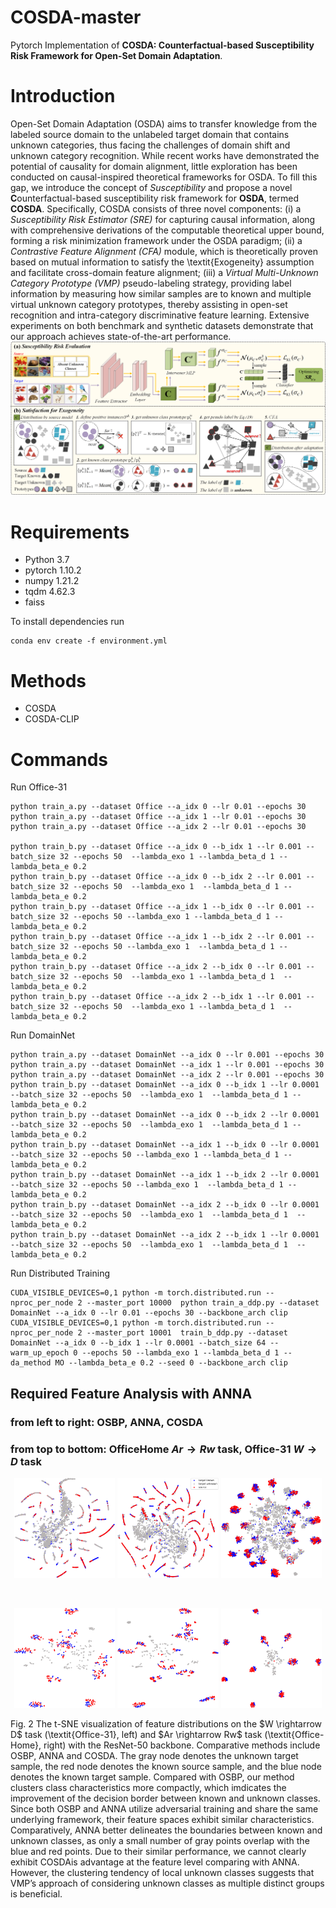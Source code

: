 # COSDA-master
Pytorch Implementation of **COSDA: Counterfactual-based Susceptibility Risk Framework for Open-Set Domain Adaptation**.

# Introduction
Open-Set Domain Adaptation (OSDA) aims to transfer knowledge from the labeled source domain to the unlabeled target domain that contains unknown categories, thus facing the challenges of domain shift and unknown category recognition. While recent works have demonstrated the potential of causality for domain alignment, little exploration has been conducted on causal-inspired theoretical frameworks for OSDA. To fill this gap, we introduce the concept of _Susceptibility_ and propose a novel **C**ounterfactual-based susceptibility risk framework for **OSDA**, termed **COSDA**. 
   Specifically, COSDA consists of three novel components: (i) a _Susceptibility Risk Estimator (SRE)_ for capturing causal information, along with comprehensive derivations of the computable theoretical upper bound, forming a risk minimization framework under the OSDA paradigm; (ii) a _Contrastive Feature Alignment (CFA)_ module, which is theoretically proven based on mutual information to satisfy the \textit{Exogeneity} assumption and facilitate cross-domain feature alignment; (iii) a _Virtual Multi-Unknown Category Prototype (VMP)_ pseudo-labeling strategy, providing label information by measuring how similar samples are to known and multiple virtual unknown category prototypes, thereby assisting in open-set recognition and intra-category discriminative feature learning. Extensive experiments on both benchmark and synthetic datasets demonstrate that our approach achieves state-of-the-art performance.
![image](https://github.com/ZHOURui6025/COSDA-master/blob/master/method.png)


# Requirements
- Python 3.7
- pytorch 1.10.2
- numpy 1.21.2
- tqdm 4.62.3
- faiss

To install dependencies run
 ```
conda env create -f environment.yml
```

# Methods

- COSDA
- COSDA-CLIP

# Commands
 Run Office-31
 ```
python train_a.py --dataset Office --a_idx 0 --lr 0.01 --epochs 30
python train_a.py --dataset Office --a_idx 1 --lr 0.01 --epochs 30
python train_a.py --dataset Office --a_idx 2 --lr 0.01 --epochs 30

python train_b.py --dataset Office --a_idx 0 --b_idx 1 --lr 0.001 --batch_size 32 --epochs 50  --lambda_exo 1 --lambda_beta_d 1 --lambda_beta_e 0.2 
python train_b.py --dataset Office --a_idx 0 --b_idx 2 --lr 0.001 --batch_size 32 --epochs 50  --lambda_exo 1  --lambda_beta_d 1 --lambda_beta_e 0.2 
python train_b.py --dataset Office --a_idx 1 --b_idx 0 --lr 0.001 --batch_size 32 --epochs 50 --lambda_exo 1 --lambda_beta_d 1 --lambda_beta_e 0.2 
python train_b.py --dataset Office --a_idx 1 --b_idx 2 --lr 0.001 --batch_size 32 --epochs 50 --lambda_exo 1  --lambda_beta_d 1 --lambda_beta_e 0.2 
python train_b.py --dataset Office --a_idx 2 --b_idx 0 --lr 0.001 --batch_size 32 --epochs 50  --lambda_exo 1 --lambda_beta_d 1  --lambda_beta_e 0.2 
python train_b.py --dataset Office --a_idx 2 --b_idx 1 --lr 0.001 --batch_size 32 --epochs 50  --lambda_exo 1 --lambda_beta_d 1  --lambda_beta_e 0.2 
```

Run DomainNet
 ```
python train_a.py --dataset DomainNet --a_idx 0 --lr 0.001 --epochs 30
python train_a.py --dataset DomainNet --a_idx 1 --lr 0.001 --epochs 30
python train_a.py --dataset DomainNet --a_idx 2 --lr 0.001 --epochs 30
python train_b.py --dataset DomainNet --a_idx 0 --b_idx 1 --lr 0.0001 --batch_size 32 --epochs 50  --lambda_exo 1  --lambda_beta_d 1 --lambda_beta_e 0.2 
python train_b.py --dataset DomainNet --a_idx 0 --b_idx 2 --lr 0.0001 --batch_size 32 --epochs 50  --lambda_exo 1  --lambda_beta_d 1 --lambda_beta_e 0.2 
python train_b.py --dataset DomainNet --a_idx 1 --b_idx 0 --lr 0.0001 --batch_size 32 --epochs 50 --lambda_exo 1 --lambda_beta_d 1 --lambda_beta_e 0.2 
python train_b.py --dataset DomainNet --a_idx 1 --b_idx 2 --lr 0.0001 --batch_size 32 --epochs 50 --lambda_exo 1  --lambda_beta_d 1 --lambda_beta_e 0.2
python train_b.py --dataset DomainNet --a_idx 2 --b_idx 0 --lr 0.0001 --batch_size 32 --epochs 50  --lambda_exo 1  --lambda_beta_d 1  --lambda_beta_e 0.2 
python train_b.py --dataset DomainNet --a_idx 2 --b_idx 1 --lr 0.0001 --batch_size 32 --epochs 50  --lambda_exo 1  --lambda_beta_d 1  --lambda_beta_e 0.2
```




Run Distributed Training
```
CUDA_VISIBLE_DEVICES=0,1 python -m torch.distributed.run --nproc_per_node 2 --master_port 10000  python train_a_ddp.py --dataset DomainNet --a_idx 0 --lr 0.01 --epochs 30 --backbone_arch clip
CUDA_VISIBLE_DEVICES=0,1 python -m torch.distributed.run --nproc_per_node 2 --master_port 10001  train_b_ddp.py --dataset DomainNet --a_idx 0 --b_idx 1 --lr 0.0001 --batch_size 64 --warm_up_epoch 0 --epochs 50 --lambda_exo 1 --lambda_beta_d 1 --da_method MO --lambda_beta_e 0.2 --seed 0 --backbone_arch clip
```

## Required Feature Analysis with ANNA
### from left to right: OSBP, ANNA, COSDA

### from top to bottom: OfficeHome $Ar \rightarrow Rw$ task, Office-31 $W \rightarrow D$ task

<p align="center">
    <img src="https://github.com/ZHOURui6025/COSDA-master/blob/master/tsne/OfficeHome_a_0_b_3_osbp_00.png" width="32%">
    <img src="https://github.com/ZHOURui6025/COSDA-master/blob/master/tsne/OfficeHome_a_0_b_3_anna_00.png" width="32%">
    <img src="https://github.com/ZHOURui6025/COSDA-master/blob/master/tsne/OfficeHome_a_0_b_3_cosda_00.png" width="32%">
</p>
<br>
<p align="center">
    <img src="https://github.com/ZHOURui6025/COSDA-master/blob/master/tsne/Office_a_2_b_1_osbp_00.png" width="32%">
    <img src="https://github.com/ZHOURui6025/COSDA-master/blob/master/tsne/Office_a_2_b_1_anna_00.png" width="32%">
    <img src="https://github.com/ZHOURui6025/COSDA-master/blob/master/tsne/Office_a_2_b_1_cosda_00.png" width="32%">
</p>
Fig. 2 The t-SNE visualization of feature distributions on the $W \rightarrow D$ task (\textit{Office-31}, left) and $Ar \rightarrow Rw$ task (\textit{Office-Home}, right)  with the ResNet-50 backbone. Comparative methods include OSBP, ANNA and COSDA. The gray node denotes the unknown target sample, the red node denotes the known source sample, and the blue node denotes the known target sample. Compared with OSBP, our method clusters class characteristics more compactly, which imdicates the improvement of the decision border between known and unknown classes. Since both OSBP and ANNA utilize adversarial training and share the same underlying framework, their feature spaces exhibit similar characteristics. Comparatively, ANNA better delineates the boundaries between known and unknown classes, as only a small number of gray points overlap with the blue and red points. Due to their similar performance, we cannot clearly exhibit COSDAis advantage at the feature level comparing with ANNA. However, the clustering tendency of local unknown classes suggests that VMP’s approach of considering unknown classes as multiple distinct groups is beneficial.
